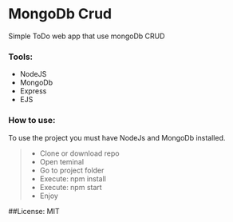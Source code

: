 # MongoDb Crud

Simple ToDo web app that use mongoDb CRUD

### Tools:
* NodeJS
* MongoDb
* Express
* EJS

### How to use:

To use the project you must have NodeJs and MongoDb installed.

>* Clone or download repo
>* Open teminal
>* Go to project folder
>* Execute: npm install
>* Execute: npm start
>* Enjoy  

##License: 
MIT
